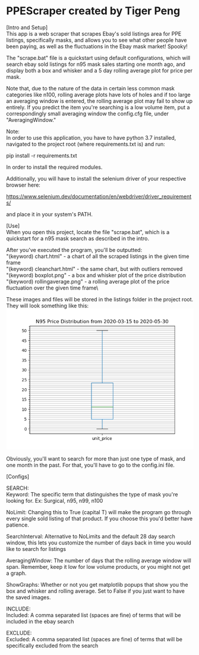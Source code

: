 # PPEScraper created by Tiger Peng
[Intro and Setup]\
This app is a web scraper that scrapes Ebay's sold listings area for PPE listings, specifically masks, and allows you to see what
other people have been paying, as well as the fluctuations in the Ebay mask market! Spooky!

The "scrape.bat" file is a quickstart using default configurations, which will search ebay sold listings for n95 mask sales starting one
month ago, and display both a box and whisker and a 5 day rolling average plot for price per mask.

Note that, due to the nature of the data in certain less common mask categories like n100, rolling average plots have lots of holes and if too large an averaging window is entered, the rolling average plot may fail to show up entirely. If you predict the item you're searching is a low volume item, put a correspondingly small averaging window the config.cfg file, under "AveragingWindow."

Note:\
In order to use this application, you have to have python 3.7 installed, navigated to the project root (where requirements.txt is) and run:

pip install -r requirements.txt

In order to install the required modules.

Additionally, you will have to install the selenium driver of your respective browser here:

https://www.selenium.dev/documentation/en/webdriver/driver_requirements/

and place it in your system's PATH.


[Use]\
When you open this project, locate the file "scrape.bat", which is a quickstart for a n95 mask search as described in the intro.
   
After you've executed the program, you'll be outputted:\
  "(keyword) chart.html" - a chart of all the scraped listings in the given time frame\
  "(keyword) cleanchart.html" - the same chart, but with outliers removed\
  "(keyword) boxplot.png" - a box and whisker plot of the price distribution\
  "(keyword) rollingaverage.png" - a rolling average plot of the price fluctuation over the given time frame\
  
  These images and files will be stored in the listings folder in the project root. They will look something like this:
  ![N95 Box and Whisker Plot](https://github.com/ThatKidTiger/PPEScraper/blob/master/examples/n95/n95%20boxplot.png)
  
Obviously, you'll want to search for more than just one type of mask, and one month in the past. For that, you'll have to go to
the config.ini file.


[Configs]

SEARCH:\
  Keyword: The specific term that distinguishes the type of mask you're looking for. Ex: Surgical, n95, n99, n100
  
  NoLimit: Changing this to True (capital T) will make the program go through every single sold listing of that product.
  If you choose this you'd better have patience.
  
  SearchInterval: Alternative to NoLimits and the default 28 day search window, this lets you customize the number of
  days back in time you would like to search for listings
  
  AveragingWindow: The number of days that the rolling average window will span. Remember, keep it low for low volume 
  products, or you might not get a graph.
  
  ShowGraphs: Whether or not you get matplotlib popups that show you the box and whisker and rolling average. Set to 
  False if you just want to have the saved images.
  
INCLUDE:\
  Included: A comma separated list (spaces are fine) of terms that will be included in the ebay search
  
EXCLUDE:\
  Excluded: A comma separated list (spaces are fine) of terms that will be specifically excluded from the search

